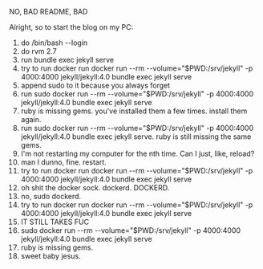 NO, BAD README, BAD


Alright, so to start the blog on my PC:
1. do /bin/bash --login
2. do rvm 2.7
3. run bundle exec jekyll serve
4. try to run docker run docker run --rm --volume="$PWD:/srv/jekyll" -p 4000:4000 jekyll/jekyll:4.0 bundle exec jekyll serve
5. append sudo to it because you always forget
6. run sudo docker run --rm --volume="$PWD:/srv/jekyll" -p 4000:4000 jekyll/jekyll:4.0 bundle exec jekyll serve
7. ruby is missing gems. you've installed them a few times. install them again.
8. run sudo docker run --rm --volume="$PWD:/srv/jekyll" -p 4000:4000 jekyll/jekyll:4.0 bundle exec jekyll serve. ruby is still missing the same gems.
9. I'm not restarting my computer for the nth time. Can I just, like, reload?
10. man I dunno, fine. restart.
11.  try to run docker run docker run --rm --volume="$PWD:/srv/jekyll" -p 4000:4000 jekyll/jekyll:4.0 bundle exec jekyll serve
12.  oh shit the docker sock. dockerd. DOCKERD.
13.  no, sudo dockerd.
14.   try to run docker run docker run --rm --volume="$PWD:/srv/jekyll" -p 4000:4000 jekyll/jekyll:4.0 bundle exec jekyll serve
15.   IT STILL TAKES FUC
16.   sudo docker run --rm --volume="$PWD:/srv/jekyll" -p 4000:4000 jekyll/jekyll:4.0 bundle exec jekyll serve
17.   ruby is missing gems.
18.   sweet baby jesus.
